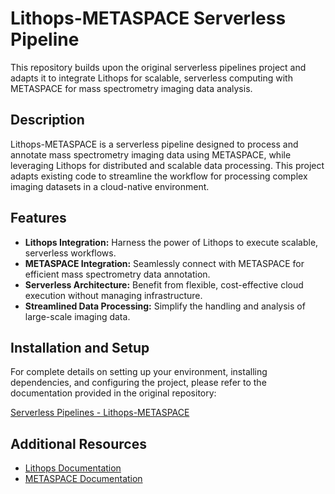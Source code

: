 # Lithops-METASPACE Serverless Pipeline

This repository builds upon the original serverless pipelines project and adapts it to integrate Lithops for scalable, serverless computing with METASPACE for mass spectrometry imaging data analysis.

## Description

Lithops-METASPACE is a serverless pipeline designed to process and annotate mass spectrometry imaging data using METASPACE, while leveraging Lithops for distributed and scalable data processing. This project adapts existing code to streamline the workflow for processing complex imaging datasets in a cloud-native environment.

## Features

- **Lithops Integration:** Harness the power of Lithops to execute scalable, serverless workflows.
- **METASPACE Integration:** Seamlessly connect with METASPACE for efficient mass spectrometry data annotation.
- **Serverless Architecture:** Benefit from flexible, cost-effective cloud execution without managing infrastructure.
- **Streamlined Data Processing:** Simplify the handling and analysis of large-scale imaging data.

## Installation and Setup

For complete details on setting up your environment, installing dependencies, and configuring the project, please refer to the documentation provided in the original repository:

[Serverless Pipelines - Lithops-METASPACE](https://github.com/iAmJK44/serverless_pipelines/tree/main/Lithops-METASPACE)

## Additional Resources

- [Lithops Documentation]([https://lithops.readthedocs.io](https://github.com/lithops-cloud/lithops))
- [METASPACE Documentation](https://metaspace2020.eu)
